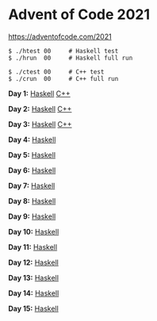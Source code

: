 # Advent of Code 2021

https://adventofcode.com/2021

    $ ./htest 00     # Haskell test
    $ ./hrun  00     # Haskell full run

    $ ./ctest 00     # C++ test
    $ ./crun  00     # C++ full run

**Day 1:**
[Haskell](https://github.com/instinctive/edu-advent-2021/blob/main/h01.hs)
[C++](https://github.com/instinctive/edu-advent-2021/blob/main/c01.cpp)

**Day 2:**
[Haskell](https://github.com/instinctive/edu-advent-2021/blob/main/h02.hs)
[C++](https://github.com/instinctive/edu-advent-2021/blob/main/c02.cpp)

**Day 3:**
[Haskell](https://github.com/instinctive/edu-advent-2021/blob/main/h03.hs)
[C++](https://github.com/instinctive/edu-advent-2021/blob/main/c03.cpp)

**Day 4:**
[Haskell](https://github.com/instinctive/edu-advent-2021/blob/main/h04.hs)

**Day 5:**
[Haskell](https://github.com/instinctive/edu-advent-2021/blob/main/h05.hs)

**Day 6:**
[Haskell](https://github.com/instinctive/edu-advent-2021/blob/main/h06.hs)

**Day 7:**
[Haskell](https://github.com/instinctive/edu-advent-2021/blob/main/h07.hs)

**Day 8:**
[Haskell](https://github.com/instinctive/edu-advent-2021/blob/main/h08.hs)

**Day 9:**
[Haskell](https://github.com/instinctive/edu-advent-2021/blob/main/h09.hs)

**Day 10:**
[Haskell](https://github.com/instinctive/edu-advent-2021/blob/main/h10.hs)

**Day 11:**
[Haskell](https://github.com/instinctive/edu-advent-2021/blob/main/h11.hs)

**Day 12:**
[Haskell](https://github.com/instinctive/edu-advent-2021/blob/main/h12.hs)

**Day 13:**
[Haskell](https://github.com/instinctive/edu-advent-2021/blob/main/h13.hs)

**Day 14:**
[Haskell](https://github.com/instinctive/edu-advent-2021/blob/main/h14.hs)

**Day 15:**
[Haskell](https://github.com/instinctive/edu-advent-2021/blob/main/h15.hs)
